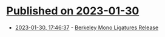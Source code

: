 # [Published on 2023-01-30](index.md)

* [2023-01-30, 17:46:37](https://news.ycombinator.com/item?id=34583520) - [Berkeley Mono Ligatures Release](https://berkeleygraphics.com/public-affairs/bulletins/BT-002/)
